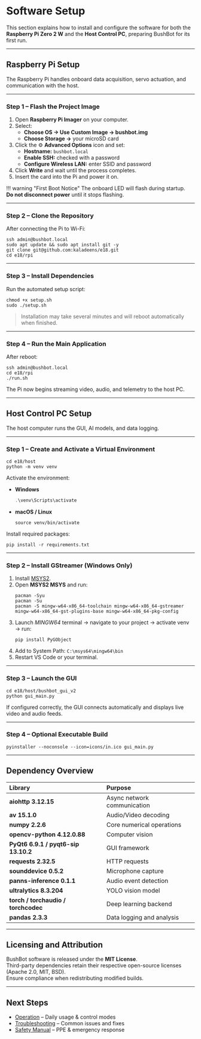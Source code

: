 # Software Setup

This section explains how to install and configure the software for both the **Raspberry Pi Zero 2 W** and the **Host Control PC**, preparing BushBot for its first run.

---

## Raspberry Pi Setup

The Raspberry Pi handles onboard data acquisition, servo actuation, and communication with the host.

---

### Step 1 – Flash the Project Image

1. Open **Raspberry Pi Imager** on your computer.  
2. Select:  
   - **Choose OS → Use Custom Image → bushbot.img**  
   - **Choose Storage →** your microSD card  
3. Click the ⚙️ **Advanced Options** icon and set:  
   - **Hostname:** `bushbot.local`  
   - **Enable SSH:** checked with a password  
   - **Configure Wireless LAN:** enter SSID and password  
4. Click **Write** and wait until the process completes.  
5. Insert the card into the Pi and power it on.

!!! warning "First Boot Notice"
    The onboard LED will flash during startup.  
    **Do not disconnect power** until it stops flashing.

---

### Step 2 – Clone the Repository

After connecting the Pi to Wi-Fi:

```
ssh admin@bushbot.local
sudo apt update && sudo apt install git -y
git clone git@github.com:kaladeens/e18.git
cd e18/rpi
```

---

### Step 3 – Install Dependencies

Run the automated setup script:

```
chmod +x setup.sh
sudo ./setup.sh
```

> Installation may take several minutes and will reboot automatically when finished.

---

### Step 4 – Run the Main Application

After reboot:

```
ssh admin@bushbot.local
cd e18/rpi
./run.sh
```

The Pi now begins streaming video, audio, and telemetry to the host PC.

---

## Host Control PC Setup

The host computer runs the GUI, AI models, and data logging.

---

### Step 1 – Create and Activate a Virtual Environment

```
cd e18/host
python -m venv venv
```

Activate the environment:

* **Windows**
  ```powershell
  .\venv\Scripts\activate
  ```
* **macOS / Linux**
  ```
  source venv/bin/activate
  ```

Install required packages:

```
pip install -r requirements.txt
```

---

### Step 2 – Install GStreamer (Windows Only)

1. Install [MSYS2](https://www.msys2.org/).  
2. Open **MSYS2 MSYS** and run:  
   ```
   pacman -Syu
   pacman -Su
   pacman -S mingw-w64-x86_64-toolchain mingw-w64-x86_64-gstreamer mingw-w64-x86_64-gst-plugins-base mingw-w64-x86_64-pkg-config
   ```
3. Launch *MINGW64* terminal → navigate to your project → activate venv → run:  
   ```
   pip install PyGObject
   ```
4. Add to System Path: `C:\msys64\mingw64\bin`  
5. Restart VS Code or your terminal.

---

### Step 3 – Launch the GUI

```
cd e18/host/bushbot_gui_v2
python gui_main.py
```

If configured correctly, the GUI connects automatically and displays live video and audio feeds.

---

### Step 4 – Optional Executable Build

```
pyinstaller --noconsole --icon=icons/in.ico gui_main.py
```

---

## Dependency Overview

| Library | Purpose |
|:--|:--|
| **aiohttp 3.12.15** | Async network communication |
| **av 15.1.0** | Audio/Video decoding |
| **numpy 2.2.6** | Core numerical operations |
| **opencv-python 4.12.0.88** | Computer vision |
| **PyQt6 6.9.1 / pyqt6-sip 13.10.2** | GUI framework |
| **requests 2.32.5** | HTTP requests |
| **sounddevice 0.5.2** | Microphone capture |
| **panns-inference 0.1.1** | Audio event detection |
| **ultralytics 8.3.204** | YOLO vision model |
| **torch / torchaudio / torchcodec** | Deep learning backend |
| **pandas 2.3.3** | Data logging and analysis |

---

## Licensing and Attribution

BushBot software is released under the **MIT License**.  
Third-party dependencies retain their respective open-source licenses (Apache 2.0, MIT, BSD).  
Ensure compliance when redistributing modified builds.

---

## Next Steps
- [Operation](operation.md) – Daily usage & control modes  
- [Troubleshooting](troubleshooting.md) – Common issues and fixes  
- [Safety Manual](safety.md) – PPE & emergency response
